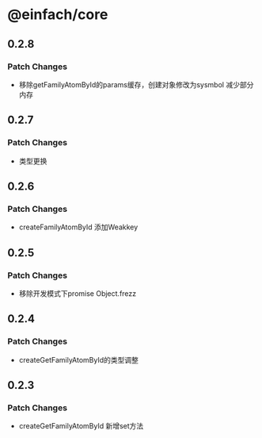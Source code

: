 # @einfach/core

## 0.2.8

### Patch Changes

- 移除getFamilyAtomById的params缓存，创建对象修改为sysmbol 减少部分内存

## 0.2.7

### Patch Changes

- 类型更换

## 0.2.6

### Patch Changes

- createFamilyAtomById 添加Weakkey

## 0.2.5

### Patch Changes

- 移除开发模式下promise Object.frezz

## 0.2.4

### Patch Changes

- createGetFamilyAtomById的类型调整

## 0.2.3

### Patch Changes

- createGetFamilyAtomById 新增set方法
